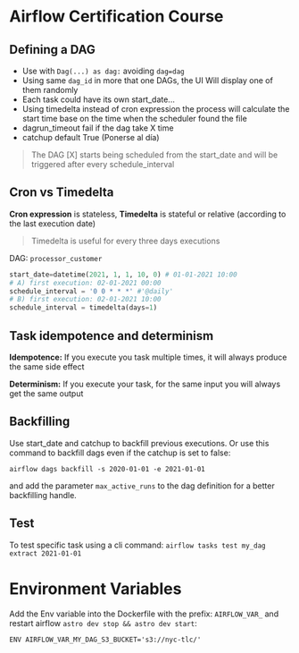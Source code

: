 # Airflow Certification Course

## Defining a DAG
* Use with `Dag(...) as dag:` avoiding `dag=dag`
* Using same `dag_id` in more that one DAGs, the UI Will display one of them randomly
* Each task could have its own start_date...
* Using timedelta instead of cron expression the process will calculate the start time base on the time when the scheduler found the file
* dagrun_timeout fail if the dag take X time
* catchup default True (Ponerse al día)

> The DAG [X] starts being scheduled from the start_date and will be 
triggered after every schedule_interval

## Cron vs Timedelta

**Cron expression** is stateless, **Timedelta** is stateful or relative (according to the last execution date)

> Timedelta is useful for every three days executions

DAG: `processor_customer`

```python
start_date=datetime(2021, 1, 1, 10, 0) # 01-01-2021 10:00
# A) first execution: 02-01-2021 00:00
schedule_interval = '0 0 * * *' #'@daily'
# B) first execution: 02-01-2021 10:00
schedule_interval = timedelta(days=1)
```

## Task idempotence and determinism

**Idempotence:** If you execute you task multiple times, it will always produce the same side effect

**Determinism:** If you execute your task, for the same input you will always get the same output

## Backfilling

Use start_date and catchup to backfill previous executions. Or use this command to backfill dags even if the catchup is set to false:

`airflow dags backfill -s 2020-01-01 -e 2021-01-01`

and add the parameter `max_active_runs` to the dag definition for a better backfilling handle.

## Test

To test specific task using a cli command: `airflow tasks test my_dag extract 2021-01-01`

# Environment Variables

Add the Env variable into the Dockerfile with the prefix: `AIRFLOW_VAR_` and restart airflow `astro dev stop && astro dev start`:

`ENV AIRFLOW_VAR_MY_DAG_S3_BUCKET='s3://nyc-tlc/'`

